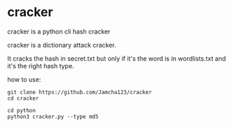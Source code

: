 # cracker
cracker is a python cli hash cracker

cracker is a dictionary attack cracker.

It cracks the hash in secret.txt but only if it's the word is in wordlists.txt and it's the right hash type.

how to use:

    git clone https://github.com/Jamcha123/cracker
    cd cracker

    cd python 
    python3 cracker.py --type md5

